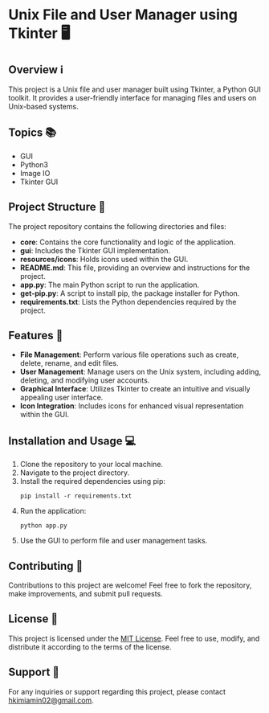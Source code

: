 # Unix File and User Manager using Tkinter 🖥️

## Overview ℹ️

This project is a Unix file and user manager built using Tkinter, a Python GUI toolkit. It provides a user-friendly interface for managing files and users on Unix-based systems.

## Topics 📚

- GUI
- Python3
- Image IO
- Tkinter GUI

## Project Structure 📁

The project repository contains the following directories and files:

- **core**: Contains the core functionality and logic of the application.
- **gui**: Includes the Tkinter GUI implementation.
- **resources/icons**: Holds icons used within the GUI.
- **README.md**: This file, providing an overview and instructions for the project.
- **app.py**: The main Python script to run the application.
- **get-pip.py**: A script to install pip, the package installer for Python.
- **requirements.txt**: Lists the Python dependencies required by the project.

## Features 🚀

- **File Management**: Perform various file operations such as create, delete, rename, and edit files.
- **User Management**: Manage users on the Unix system, including adding, deleting, and modifying user accounts.
- **Graphical Interface**: Utilizes Tkinter to create an intuitive and visually appealing user interface.
- **Icon Integration**: Includes icons for enhanced visual representation within the GUI.

## Installation and Usage 💻

1. Clone the repository to your local machine.
2. Navigate to the project directory.
3. Install the required dependencies using pip:
    ```
    pip install -r requirements.txt
    ```
4. Run the application:
    ```
    python app.py
    ```
5. Use the GUI to perform file and user management tasks.

## Contributing 🤝

Contributions to this project are welcome! Feel free to fork the repository, make improvements, and submit pull requests.

## License 📝

This project is licensed under the [MIT License](LICENSE). Feel free to use, modify, and distribute it according to the terms of the license.

## Support 📧

For any inquiries or support regarding this project, please contact [hkimiamin02@gmail.com](mailto:hkimiamin02@gmail.com).
